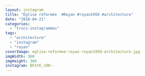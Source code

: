 ```yaml
---
layout: instagram
title: "Église réformée  #Royan #royan1950 #architecture"
date: "2018-04-21"
categories: 
  - "trucs-instagrammes"
tags: 
  - "architecture"
  - "instagram"
  - "royan"
coverImage: eglise-reformee-royan-royan1950-architecture.jpg
imgWidth: 360
imgHeight: 360
instagram: Bh1t6_cD0--
---
```


